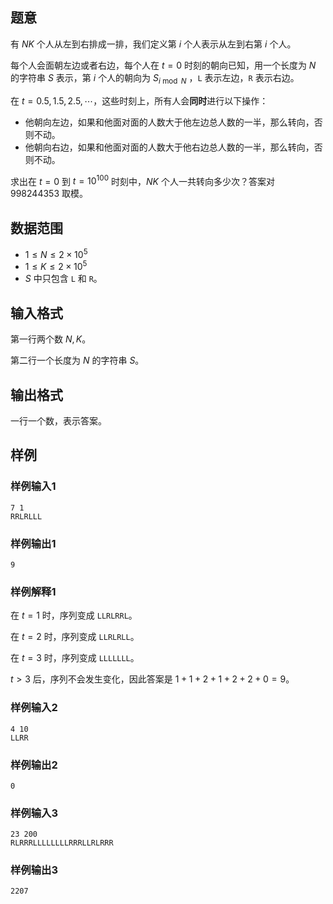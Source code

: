 ## 题意 

有 $NK$ 个人从左到右排成一排，我们定义第 $i$ 个人表示从左到右第 $i$ 个人。

每个人会面朝左边或者右边，每个人在 $t=0$ 时刻的朝向已知，用一个长度为 $N$ 的字符串 $S$ 表示，第 $i$ 个人的朝向为 $S_{i \bmod N}$ ，`L` 表示左边，`R` 表示右边。

在 $t=0.5,1.5,2.5,\cdots$，这些时刻上，所有人会**同时**进行以下操作：

- 他朝向左边，如果和他面对面的人数大于他左边总人数的一半，那么转向，否则不动。
- 他朝向右边，如果和他面对面的人数大于他右边总人数的一半，那么转向，否则不动。

求出在 $t=0$ 到 $t=10^{100}$ 时刻中，$NK$ 个人一共转向多少次？答案对 $998244353$ 取模。

## 数据范围

- $1\le N\le 2\times 10^5$
- $1\le K\le 2\times 10^5$
- $S$ 中只包含 `L` 和 `R`。

## 输入格式

第一行两个数 $N,K$。

第二行一个长度为 $N$ 的字符串 $S$。

## 输出格式

一行一个数，表示答案。

## 样例

### 样例输入1

```
7 1
RRLRLLL
```

### 样例输出1

```
9
```

### 样例解释1

在 $t=1$ 时，序列变成 `LLRLRRL`。

在 $t=2$ 时，序列变成 `LLRLRLL`。

在 $t=3$ 时，序列变成 `LLLLLLL`。

$t>3$ 后，序列不会发生变化，因此答案是 $1+1+2+1+2+2+0=9$。

### 样例输入2

```
4 10
LLRR
```

### 样例输出2

```
0
```

### 样例输入3

```
23 200
RLRRRLLLLLLLLRRRLLRLRRR
```

### 样例输出3

```
2207
```